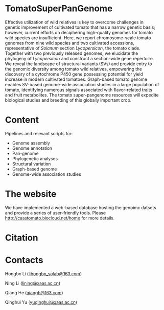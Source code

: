 # TomatoSuperPanGenome

Effective utilization of wild relatives is key to overcome challenges in genetic improvement of cultivated tomato that has a narrow genetic basis; however, current efforts on deciphering high-quality genomes for tomato wild species are insufficient. Here, we report chromosome-scale tomato genomes from nine wild species and two cultivated accessions, representative of *Solanum* section *Lycopersicon*, the tomato clade. Together with two previously released genomes, we elucidate the phylogeny of *Lycopersicon* and construct a section-wide gene repertoire. We reveal the landscape of structural variants (SVs) and provide entry to the genomic diversity among tomato wild relatives, empowering the discovery of a cytochrome P450 gene possessing potential for yield increase in modern cultivated tomatoes. Graph-based tomato genome enables SV-based genome-wide association studies in a large population of tomato, identifying numerous signals associated with flavor-related traits and fruit metabolites. The tomato super-pangenome resources will expedite biological studies and breeding of this globally important crop.

# Content

Pipelines and relevant scripts for:

- Genome assembly 
- Genome annotation
- Pan-genome
- Phylogenetic analyses
- Structural variation
- Graph-based genome
- Genome-wide association studies

# The website

We have implemented a web-based database hosting the genoimc datsets and provide a series of user-friendly tools. Please  http://caastomato.biocloud.net/home for more details.

# Citation

# Contacts

Hongbo Li (lihongbo_solab@163.com)

Ning Li (lining@xaas.ac.cn)

Qiang He (qiangh@163.com)

Qinghui Yu (yuqinghui@xaas.ac.cn)
